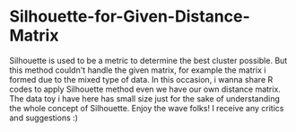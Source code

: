 # Silhouette-for-Given-Distance-Matrix
Silhouette is used to be a metric to determine the best cluster possible. But this method couldn't handle the given matrix, for example the matrix i formed due to the mixed type of data. In this occasion, i wanna share R codes to apply Silhouette method even we have our own distance matrix.
The data toy i have here has small size just for the sake of understanding the whole concept of Silhouette. Enjoy the wave folks! I receive any critics and suggestions :)
